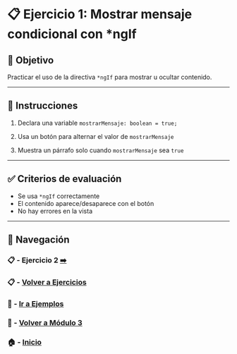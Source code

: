 # 📋 Ejercicio 1: Mostrar mensaje condicional con *ngIf

## 🎯 Objetivo
Practicar el uso de la directiva `*ngIf` para mostrar u ocultar contenido.

---

## 📝 Instrucciones
1. Declara una variable `mostrarMensaje: boolean = true;`

2. Usa un botón para alternar el valor de `mostrarMensaje`

3. Muestra un párrafo solo cuando `mostrarMensaje` sea `true`

---

## ✅ Criterios de evaluación
- Se usa `*ngIf` correctamente
- El contenido aparece/desaparece con el botón
- No hay errores en la vista

---

## 🔁 Navegación

### 📋 - Ejercicio 2 [➡️](./Ejercicio_2.md)

### 📋 - [Volver a Ejercicios](../README.md)

### 🧪 - [Ir a Ejemplos](../../Ejemplos/README.md)

### 📘 - [Volver a Módulo 3](../../Modulo_3.md) 

### 🏠 - [Inicio](../../../README.md)
